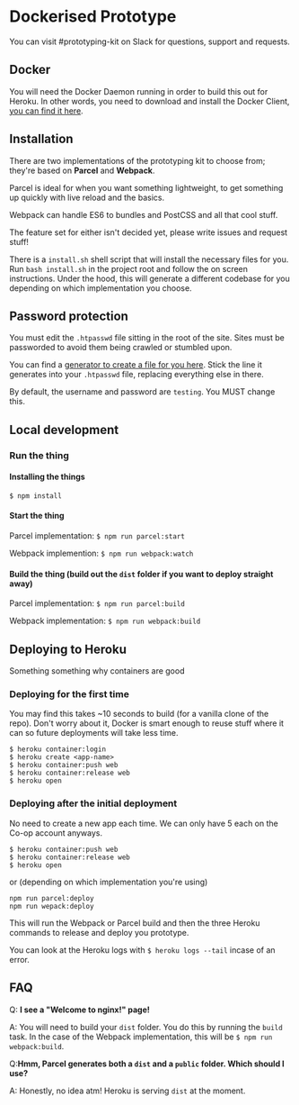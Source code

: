 # Dockerised Prototype

You can visit #prototyping-kit on Slack for questions, support and requests.

## Docker
You will need the Docker Daemon running in order to build this out for Heroku. In other words, you need to download and install the Docker Client, [you can find it here](https://hub.docker.com/editions/community/docker-ce-desktop-mac).

## Installation
There are two implementations of the prototyping kit to choose from; they're based on **Parcel** and **Webpack**.

Parcel is ideal for when you want something lightweight, to get something up quickly with live reload and the basics.

Webpack can handle ES6 to bundles and PostCSS and all that cool stuff. 

The feature set for either isn't decided yet, please write issues and request stuff!

There is a `install.sh` shell script that will install the necessary files for you. Run `bash install.sh` in the project root and follow the on screen instructions. Under the hood, this will generate a different codebase for you depending on which implementation you choose.

## Password protection
You must edit the `.htpasswd` file sitting in the root of the site. Sites must be passworded to avoid them being crawled or stumbled upon.

You can find a [generator to create a file for you here](http://www.htaccesstools.com/htpasswd-generator/). Stick the line it generates into your `.htpasswd` file, replacing everything else in there.

By default, the username and password are `testing`. You MUST change this.

##  Local development

### Run the thing
#### Installing the things
`$ npm install`

#### Start the thing
Parcel implementation: `$ npm run parcel:start`

Webpack implemention: `$ npm run webpack:watch`

#### Build the thing (build out the `dist` folder if you want to deploy straight away)
Parcel implementation: `$ npm run parcel:build`

Webpack implementation: `$ npm run webpack:build`

## Deploying to Heroku

Something something why containers are good

### Deploying for the first time

You may find this takes ~10 seconds to build (for a vanilla clone of the repo). Don't worry about it, Docker is smart enough to reuse stuff where it can so future deployments will take less time.

```
$ heroku container:login
$ heroku create <app-name>
$ heroku container:push web
$ heroku container:release web
$ heroku open
```

### Deploying after the initial deployment

No need to create a new app each time. We can only have 5 each on the Co-op account anyways.

```
$ heroku container:push web
$ heroku container:release web
$ heroku open
```
or (depending on which implementation you're using)
```
npm run parcel:deploy
npm run wepack:deploy
```
This will run the Webpack or Parcel build and then the three Heroku commands to release and deploy you prototype.

You can look at the Heroku logs with `$ heroku logs --tail` incase of an error.

## FAQ

Q: **I see a "Welcome to nginx!" page!**

A: You will need to build your `dist` folder. You do this by running the `build` task. In the case of the Webpack implementation, this will be `$ npm run webpack:build`.

Q:**Hmm, Parcel generates both a `dist` and a `public` folder. Which should I use?**

A: Honestly, no idea atm! Heroku is serving `dist` at the moment. 
